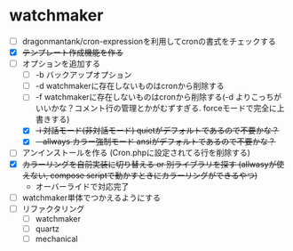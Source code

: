 # watchmaker

- [ ] dragonmantank/cron-expressionを利用してcronの書式をチェックする
- [x] ~~テンプレート作成機能を作る~~
- [ ] オプションを追加する
  - [ ] -b バックアップオプション
  - [ ] -d watchmakerに存在しないものはcronから削除する
  - [ ] -f watchmakerに存在しないものはcronから削除する(-d よりこっちがいいかな？コメント行の管理とかがむずすぎる. forceモードで完全に上書きする)
  - [x] ~~-i 対話モード(非対話モード) quietがデフォルトであるので不要かな？~~
  - [x] ~~--allways カラー強制モード ansiがデフォルトであるので不要かな？~~
- [ ] アンインストールを作る (Cron.phpに設定されてる行を削除する)
- [x] ~~カラーリングを自前実装に切り替える or 別ライブラリを探す (allwasyが使えない, compose scriptで動かすときにカラーリングができるやつ)~~
  - オーバーライドで対応完了
- [ ] watchmaker単体でつかえるようにする
- [ ] リファクタリング
  - [ ] watchmaker
  - [ ] quartz
  - [ ] mechanical
